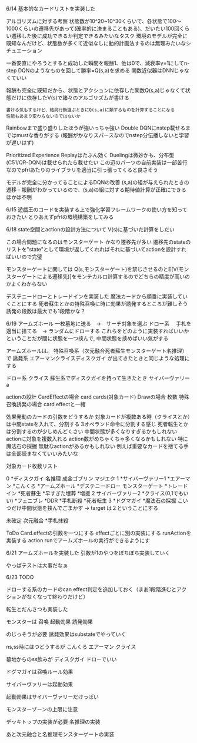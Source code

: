 6/14
基本的なカードリストを実装した

アルゴリズムに対する考察
状態数が10^20~10^30くらいで、各状態で100〜1000くらいの遷移先があって(確率的に決まることもある)、だいたい100回くらい遷移した後に成功できるか判定できるみたいなタスク
環境のモデルが完全に既知なんだけど、状態数が多くて近似なしに動的計画法するのは無理みたいなシチュエーション

一番安直にやろうとすると成功した瞬間を報酬1、他は0で、減衰率γ=1にしてn-step DQNのようなものを回して勝率=Q(s,a)を求める
関数近似器はDNNじゃなくていい

報酬も完全に既知だから、状態とアクションに依存した関数Q(s,a)じゃなくて状態だけに依存したV(s)で諸々のアルゴリズムが書ける

    書ける気もするけど、結局行動選ぶときにQ(s,a)に類するものを計算することになる
    性能もあまり変わらないのではないか

Rainbowまで盛り盛りしたほうが強いっちゃ強い
Double DQNにnstep載せるまではmustな香りがする (報酬がかなりスパースなのでnstep分伝播しないと学習が遅いはず)

Prioritized Experience Replayはたぶん効く
Duelingは微妙かも、分布型(C51/QR-DQN)は載せられたら載せたい
この辺のパーツの自前実装は一部苦行なのでpfrlあたりのライブラリを適当に引っ張ってくると良さそう


モデルが完全に分かってることによるDQNの改善
    (s,a)の組が与えられたときの遷移・報酬がわかっているので、(s,a)の組に対する期待値計算が正確にできる
    ほかは不明

6/15
遊戯王のコードを実装する上で強化学習フレームワークの使い方を知っておきたい
とりあえずpfrlの環境構築をしてみる

6/18
state空間とactionの設計方法について
V(s)に基づいた計算をしたい

この場合問題になるのはモンスターゲート
かなり遷移先が多い
遷移先のstateのリストを"state"として環境が返してくれればそれに基づいてactionを設計すればいいので完璧

モンスターゲートに関しては
Q(s,モンスターゲート)を禁じさせるのとE[V(モンスターゲートによる遷移先)]をモンテカルロ計算するのでどちらの精度が高いのかよくわからない


デステニードローとトレードインを実装した
魔法カードから順番に実装していくことにする
死者蘇生とかの特殊召喚に時に効果が誘発するところが難しそう
    誘発の段数は最大でも1段階かな？

6/19
アームズホール
    一枚墓地に送る　->　サーチ対象を選ぶ
ドロー系　
    手札を適当に捨てる　-> ランダムにドローする
これらをどのように実装すればいいかということだが間に状態を一つ挟んで, 中間状態を挟めばいい気がする

アームズホールは、
    特殊召喚系（次元融合死者蘇生モンスターゲート名推理）で
    誘発系  エアーマンクライスディスクガイ
    が出てきたときと同じような処理にする

ドロー系
    クライス
    蘇生系でディスクガイを持って生きたとき
    サイバーヴァリーa

actionの設計
CardEffectの場合
    card cards(対象カード)
Drawの場合
    枚数
特殊召喚誘発の場合
    card effectと一緒


効果発動のカードの引数をどうするか
    対象カードが複数ある時（クライスとか）は中間stateを入れて、分割する
        3オペランド命令に分割する感じ
            死者転生とかは分割するのが少しめんどくさい
            中間状態が多くなりすぎるかもしれない
    actionに対象を複数入れる
        action数がめちゃくちゃ多くなるかもしれない
            特に魔法石の採掘
        無駄なactionがあるかもしれない
            例えば重要なカードを捨てる手は全部読まなくていいみたいな

対象カード枚数リスト

0
*ディスクガイ
名推理
成金ゴブリン
マジエク
1
*サイバーヴァリー1
*エアーマン
*こんくろ
*アームズホール
*デステニードロー
モンスターゲート
*トレードイン
*死者蘇生
*早すぎた埋葬
*増援
2
サイバーヴァリー2
*クライス(0,1でもいい)
*フェニブレ
*DDR
*手札断殺
*死者転生
3
*ドグマガイ
*魔法石の採掘 こいつだけ中間状態を挟んでごまかす -> target は２ということにする


未確定
次元融合
*手札抹殺


ToDo
Card.effectの引数を一つにする
effectごとに別の実装にする
runActionを実装する
action runでアームズホールの実行ができるようにす

6/21
アームズホールを実装した
引数が1のやつをぼちぼち実装していく

やっぱテストは大事だなぁ


6/23
TODO


ドローする系のカードのcan effect判定を追加しておく（まあ1段階進むとアクションがなくなって終わりだけど）

転生とだんさつも実装した

モンスターは
召喚
起動効果
誘発効果

のじっそうが必要
誘発効果はsubstateでやっていく

ns,ss時にはつどうするが
こんくろ
エアーマン
クライス

墓地からのss飲みが
ディスクガイ
    ドローでいい


ドグマガイは召喚ルール効果


サイバーヴァリーは起動効果

起動効果はサイバーヴァリーだけっぽい



モンスターゾーンの上限に注意

デッキトップの実装が必要
名推理の実装

あと次元融合と名推理モンスターゲートの実装